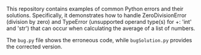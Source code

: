 This repository contains examples of common Python errors and their solutions. Specifically, it demonstrates how to handle ZeroDivisionError (division by zero) and TypeError (unsupported operand type(s) for +: 'int' and 'str') that can occur when calculating the average of a list of numbers.

The `bug.py` file shows the erroneous code, while `bugSolution.py` provides the corrected version.